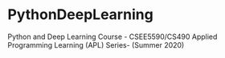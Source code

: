 # PythonDeepLearning
Python and Deep Learning Course - CSEE5590/CS490 Applied Programming Learning (APL) Series- (Summer 2020)
